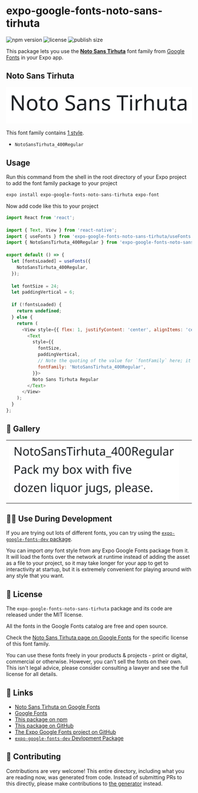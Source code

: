 # expo-google-fonts-noto-sans-tirhuta

![npm version](https://flat.badgen.net/npm/v/expo-google-fonts-noto-sans-tirhuta)
![license](https://flat.badgen.net/github/license/expo/google-fonts)
![publish size](https://flat.badgen.net/packagephobia/install/expo-google-fonts-noto-sans-tirhuta)

This package lets you use the [**Noto Sans Tirhuta**](https://fonts.google.com/specimen/Noto+Sans+Tirhuta) font family from [Google Fonts](https://fonts.google.com/) in your Expo app.

## Noto Sans Tirhuta

![Noto Sans Tirhuta](./font-family.png)

This font family contains [1 style](#-gallery).

- `NotoSansTirhuta_400Regular`

## Usage

Run this command from the shell in the root directory of your Expo project to add the font family package to your project
```sh
expo install expo-google-fonts-noto-sans-tirhuta expo-font
```

Now add code like this to your project
```js
import React from 'react';

import { Text, View } from 'react-native';
import { useFonts } from 'expo-google-fonts-noto-sans-tirhuta/useFonts';
import { NotoSansTirhuta_400Regular } from 'expo-google-fonts-noto-sans-tirhuta/400Regular';

export default () => {
  let [fontsLoaded] = useFonts({
    NotoSansTirhuta_400Regular,
  });

  let fontSize = 24;
  let paddingVertical = 6;

  if (!fontsLoaded) {
    return undefined;
  } else {
    return (
      <View style={{ flex: 1, justifyContent: 'center', alignItems: 'center' }}>
        <Text
          style={{
            fontSize,
            paddingVertical,
            // Note the quoting of the value for `fontFamily` here; it expects a string!
            fontFamily: 'NotoSansTirhuta_400Regular',
          }}>
          Noto Sans Tirhuta Regular
        </Text>
      </View>
    );
  }
};

```

## 🔡 Gallery


||||
|-|-|-|
|![NotoSansTirhuta_400Regular](.//400Regular/NotoSansTirhuta_400Regular.ttf.png)||||


## 👩‍💻 Use During Development

If you are trying out lots of different fonts, you can try using the [`expo-google-fonts-dev` package](https://github.com/freeboub/google-fonts/tree/master/font-packages/dev#readme).

You can import *any* font style from any Expo Google Fonts package from it. It will load the fonts
over the network at runtime instead of adding the asset as a file to your project, so it may take longer
for your app to get to interactivity at startup, but it is extremely convenient
for playing around with any style that you want.

## 📖 License

The `expo-google-fonts-noto-sans-tirhuta` package and its code are released under the MIT license.

All the fonts in the Google Fonts catalog are free and open source.

Check the [Noto Sans Tirhuta page on Google Fonts](https://fonts.google.com/specimen/Noto+Sans+Tirhuta) for the specific license of this font family.

You can use these fonts freely in your products & projects - print or digital, commercial or otherwise. However, you can't sell the fonts on their own. This isn't legal advice, please consider consulting a lawyer and see the full license for all details.

## 🔗 Links

- [Noto Sans Tirhuta on Google Fonts](https://fonts.google.com/specimen/Noto+Sans+Tirhuta)
- [Google Fonts](https://fonts.google.com/)
- [This package on npm](https://www.npmjs.com/package/expo-google-fonts-noto-sans-tirhuta)
- [This package on GitHub](https://github.com/freeboub/google-fonts/tree/master/font-packages/noto-sans-tirhuta)
- [The Expo Google Fonts project on GitHub](https://github.com/freeboub/google-fonts)
- [`expo-google-fonts-dev` Devlopment Package](https://github.com/freeboub/google-fonts/tree/master/font-packages/dev)

## 🤝 Contributing

Contributions are very welcome! This entire directory, including what you are reading now, was generated from code. Instead of submitting PRs to this directly, please make contributions to [the generator](https://github.com/freeboub/google-fonts/tree/master/packages/generator) instead.
